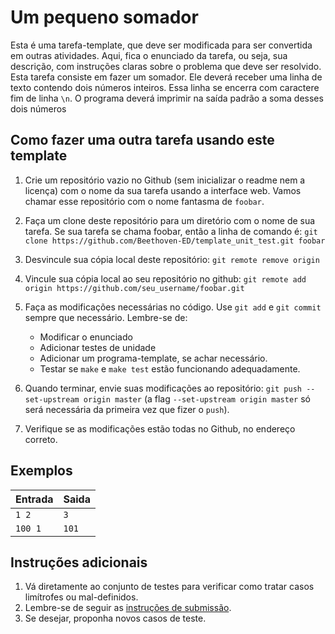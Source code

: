 # Um pequeno somador

Esta é uma tarefa-template, que deve ser modificada para ser convertida em
outras atividades. Aqui, fica o enunciado da tarefa, ou seja, sua descrição, com
instruções claras sobre o problema que deve ser resolvido. Esta tarefa consiste
em fazer um somador. Ele deverá receber uma linha de texto contendo dois números
inteiros. Essa linha se encerra com caractere fim de linha `\n`. O programa
deverá imprimir na saída padrão a soma desses dois números

## Como fazer uma outra tarefa usando este template
1. Crie um repositório vazio no Github (sem inicializar o readme nem a licença)
   com o nome da sua tarefa usando a interface web. Vamos chamar esse
   repositório com o nome fantasma de `foobar`.

1. Faça um clone deste repositório para um diretório com o nome de sua tarefa.
   Se sua tarefa se chama foobar, então a linha de comando é:
   `git clone https://github.com/Beethoven-ED/template_unit_test.git foobar`

1. Desvincule sua cópia local deste repositório:
   `git remote remove origin`

1. Vincule sua cópia local ao seu repositório no github:
   `git remote add origin https://github.com/seu_username/foobar.git`

1. Faça as modificações necessárias no código. Use `git add` e `git commit`
   sempre que necessário. Lembre-se de:
   * Modificar o enunciado
   * Adicionar testes de unidade
   * Adicionar um programa-template, se achar necessário.
   * Testar se `make` e `make test` estão funcionando adequadamente.

1. Quando terminar, envie suas modificações ao repositório: `git push
   --set-upstream origin master` (a flag `--set-upstream origin master` só será
   necessária da primeira vez que fizer o `push`).

1. Verifique se as modificações estão todas no Github, no endereço correto.

## Exemplos

Entrada | Saida
------- | -----
`1 2` | `3`
`100 1` | `101`


## Instruções adicionais

1. Vá diretamente ao conjunto de testes para verificar como tratar casos
   limítrofes ou mal-definidos.
1. Lembre-se de seguir as [instruções de submissão](docs/instrucoes.md).
1. Se desejar, proponha novos casos de teste.

